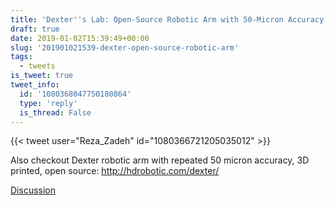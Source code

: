 ```yaml
---
title: 'Dexter''s Lab: Open-Source Robotic Arm with 50-Micron Accuracy'
draft: true
date: 2019-01-02T15:39:49+00:00
slug: '201901021539-dexter-open-source-robotic-arm'
tags:
  - tweets
is_tweet: true
tweet_info:
  id: '1080368047750180864'
  type: 'reply'
  is_thread: False
---
```




{{< tweet user="Reza_Zadeh" id="1080366721205035012" >}}

Also checkout Dexter robotic arm with repeated 50 micron accuracy, 3D printed, open source: <http://hdrobotic.com/dexter/>

[Discussion](https://x.com/sytelus/status/1080368047750180864)
